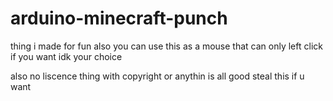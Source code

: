 # arduino-minecraft-punch
thing i made for fun also you can use this as a mouse that can only left click if you want idk your choice

also no liscence thing with copyright or anythin is all good steal this if u want 
